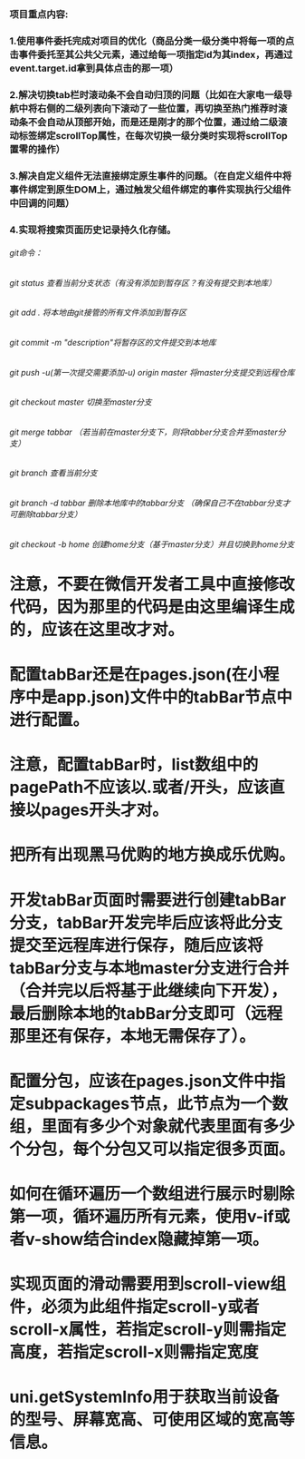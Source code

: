 ### 项目重点内容:
### 1.使用事件委托完成对项目的优化（商品分类一级分类中将每一项的点击事件委托至其公共父元素，通过给每一项指定id为其index，再通过event.target.id拿到具体点击的那一项）
### 2.解决切换tab栏时滚动条不会自动归顶的问题（比如在大家电一级导航中将右侧的二级列表向下滚动了一些位置，再切换至热门推荐时滚动条不会自动从顶部开始，而是还是刚才的那个位置，通过给二级滚动标签绑定scrollTop属性，在每次切换一级分类时实现将scrollTop置零的操作）
### 3.解决自定义组件无法直接绑定原生事件的问题。（在自定义组件中将事件绑定到原生DOM上，通过触发父组件绑定的事件实现执行父组件中回调的问题）
### 4.实现将搜索页面历史记录持久化存储。
###### git命令：
###### git status 查看当前分支状态（有没有添加到暂存区？有没有提交到本地库）
###### git add . 将本地由git接管的所有文件添加到暂存区
###### git commit -m "description"将暂存区的文件提交到本地库
###### git push -u(第一次提交需要添加-u) origin master 将master分支提交到远程仓库
###### git checkout master 切换至master分支
###### git merge tabbar （若当前在master分支下，则将tabber分支合并至master分支）
###### git branch 查看当前分支
###### git branch -d tabbar 删除本地库中的tabbar分支 （确保自己不在tabbar分支才可删除tabbar分支）
###### git checkout -b home 创建home分支（基于master分支）并且切换到home分支
# 注意，不要在微信开发者工具中直接修改代码，因为那里的代码是由这里编译生成的，应该在这里改才对。
# 配置tabBar还是在pages.json(在小程序中是app.json)文件中的tabBar节点中进行配置。
# 注意，配置tabBar时，list数组中的pagePath不应该以.或者/开头，应该直接以pages开头才对。
# 把所有出现黑马优购的地方换成乐优购。
# 开发tabBar页面时需要进行创建tabBar分支，tabBar开发完毕后应该将此分支提交至远程库进行保存，随后应该将tabBar分支与本地master分支进行合并（合并完以后将基于此继续向下开发），最后删除本地的tabBar分支即可（远程那里还有保存，本地无需保存了）。
# 配置分包，应该在pages.json文件中指定subpackages节点，此节点为一个数组，里面有多少个对象就代表里面有多少个分包，每个分包又可以指定很多页面。
# 如何在循环遍历一个数组进行展示时剔除第一项，循环遍历所有元素，使用v-if或者v-show结合index隐藏掉第一项。
# 实现页面的滑动需要用到scroll-view组件，必须为此组件指定scroll-y或者scroll-x属性，若指定scroll-y则需指定高度，若指定scroll-x则需指定宽度
# uni.getSystemInfo用于获取当前设备的型号、屏幕宽高、可使用区域的宽高等信息。
# 